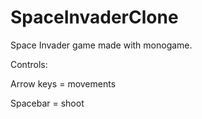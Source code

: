 # SpaceInvaderClone
Space Invader game made with monogame.

Controls:

Arrow keys = movements

Spacebar   = shoot 
